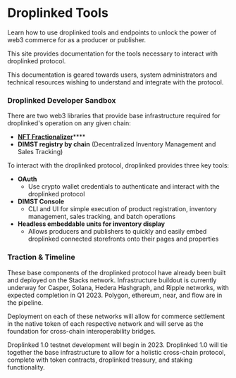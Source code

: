 # Droplinked Tools

Learn how to use droplinked tools and endpoints to unlock the power of web3 commerce for as a producer or publisher.

This site provides documentation for the tools necessary to interact with droplinked protocol.

This documentation is geared towards users, system administrators and technical resources wishing to understand and integrate with the protocol.

### Droplinked Developer Sandbox

There are two web3 libraries that provide base infrastructure required for droplinked's operation on any given chain:

* [**NFT Fractionalizer**](https://fractionalizer.droplinked.com/)****
* **DIMST registry by chain** (Decentralized Inventory Management and Sales Tracking)

To interact with the droplinked protocol, droplinked provides three key tools:

* **OAuth**
  * Use crypto wallet credentials to authenticate and interact with the droplinked protocol
* **DIMST Console**
  * CLI and UI for simple execution of product registration, inventory management, sales tracking, and batch operations
* **Headless embeddable units for inventory display**
  * Allows producers and publishers to quickly and easily embed droplinked connected storefronts onto their pages and properties



### Traction & Timeline



These base components of the droplinked protocol have already been built and deployed on the Stacks network. Infrastructure buildout is currently underway for Casper, Solana, Hedera Hashgraph, and Ripple networks, with expected completion in Q1 2023. Polygon, ethereum, near, and flow are in the pipeline.

Deployment on each of these networks will allow for commerce settlement in the native token of each respective network and will serve as the foundation for cross-chain interoperability bridges.

Droplinked 1.0 testnet development will begin in 2023. Droplinked 1.0 will tie together the base infrastructure to allow for a holistic cross-chain protocol, complete with token contracts, droplinked treasury, and staking functionality.&#x20;



